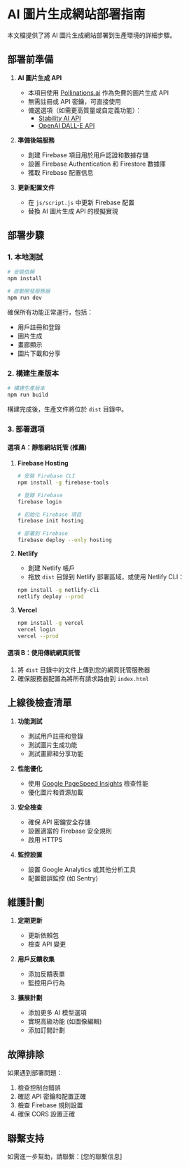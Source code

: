 # AI 圖片生成網站部署指南

本文檔提供了將 AI 圖片生成網站部署到生產環境的詳細步驟。

## 部署前準備

1. **AI 圖片生成 API**
   - 本項目使用 [Pollinations.ai](https://pollinations.ai/) 作為免費的圖片生成 API
   - 無需註冊或 API 密鑰，可直接使用
   - 備選選項（如需更高質量或自定義功能）：
     - [Stability AI API](https://stability.ai/api)
     - [OpenAI DALL-E API](https://openai.com/dall-e-3)

2. **準備後端服務**
   - 創建 Firebase 項目用於用戶認證和數據存儲
   - 設置 Firebase Authentication 和 Firestore 數據庫
   - 獲取 Firebase 配置信息

3. **更新配置文件**
   - 在 `js/script.js` 中更新 Firebase 配置
   - 替換 AI 圖片生成 API 的模擬實現

## 部署步驟

### 1. 本地測試

```bash
# 安裝依賴
npm install

# 啟動開發服務器
npm run dev
```

確保所有功能正常運行，包括：
- 用戶註冊和登錄
- 圖片生成
- 畫廊顯示
- 圖片下載和分享

### 2. 構建生產版本

```bash
# 構建生產版本
npm run build
```

構建完成後，生產文件將位於 `dist` 目錄中。

### 3. 部署選項

#### 選項 A：靜態網站託管 (推薦)

1. **Firebase Hosting**
   ```bash
   # 安裝 Firebase CLI
   npm install -g firebase-tools

   # 登錄 Firebase
   firebase login

   # 初始化 Firebase 項目
   firebase init hosting

   # 部署到 Firebase
   firebase deploy --only hosting
   ```

2. **Netlify**
   - 創建 Netlify 帳戶
   - 拖放 `dist` 目錄到 Netlify 部署區域，或使用 Netlify CLI：
   ```bash
   npm install -g netlify-cli
   netlify deploy --prod
   ```

3. **Vercel**
   ```bash
   npm install -g vercel
   vercel login
   vercel --prod
   ```

#### 選項 B：使用傳統網頁託管

1. 將 `dist` 目錄中的文件上傳到您的網頁託管服務器
2. 確保服務器配置為將所有請求路由到 `index.html`

## 上線後檢查清單

1. **功能測試**
   - 測試用戶註冊和登錄
   - 測試圖片生成功能
   - 測試畫廊和分享功能

2. **性能優化**
   - 使用 [Google PageSpeed Insights](https://pagespeed.web.dev/) 檢查性能
   - 優化圖片和資源加載

3. **安全檢查**
   - 確保 API 密鑰安全存儲
   - 設置適當的 Firebase 安全規則
   - 啟用 HTTPS

4. **監控設置**
   - 設置 Google Analytics 或其他分析工具
   - 配置錯誤監控 (如 Sentry)

## 維護計劃

1. **定期更新**
   - 更新依賴包
   - 檢查 API 變更

2. **用戶反饋收集**
   - 添加反饋表單
   - 監控用戶行為

3. **擴展計劃**
   - 添加更多 AI 模型選項
   - 實現高級功能 (如圖像編輯)
   - 添加訂閱計劃

## 故障排除

如果遇到部署問題：

1. 檢查控制台錯誤
2. 確認 API 密鑰和配置正確
3. 檢查 Firebase 規則設置
4. 確保 CORS 設置正確

## 聯繫支持

如需進一步幫助，請聯繫：[您的聯繫信息]